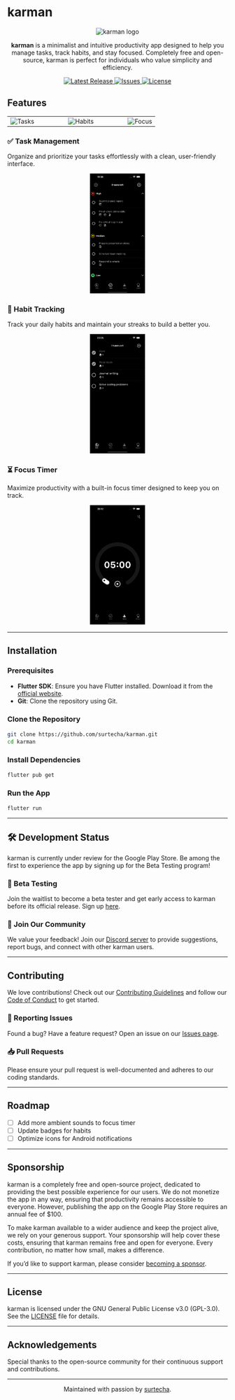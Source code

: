 # karman

<p align="center">
  <img src="https://github.com/user-attachments/assets/8eacaa3b-2f16-476b-b130-e81fd800a0c6" alt="karman logo" width="200"/>
</p>

<p align="center">
  <strong>karman</strong> is a minimalist and intuitive productivity app designed to help you manage tasks, track habits, and stay focused. Completely free and open-source, karman is perfect for individuals who value simplicity and efficiency.
</p>

<p align="center">
  <a href="https://github.com/surtecha/karman/releases">
    <img src="https://img.shields.io/github/v/release/surtecha/karman?include_prereleases&style=flat-square" alt="Latest Release">
  </a>
  <a href="https://github.com/surtecha/karman/issues">
    <img src="https://img.shields.io/github/issues/surtecha/karman?style=flat-square" alt="Issues">
  </a>
  <a href="https://github.com/surtecha/karman/blob/main/LICENSE">
    <img src="https://img.shields.io/github/license/surtecha/karman?style=flat-square" alt="License">
  </a>
</p>

## Features

<table align="center">
  <tr>
    <td><img src="https://github.com/user-attachments/assets/ce5df2f6-f7dc-41c7-9129-85add2e264c0" alt="Tasks" width="250"></td>
    <td style="width: 50px;"></td>
    <td><img src="https://github.com/user-attachments/assets/e775091b-da85-4f0b-899b-bef307d6715a" alt="Habits" width="250"></td>
    <td style="width: 50px;"></td>
    <td><img src="https://github.com/user-attachments/assets/97859270-533e-42b1-af4a-9233492870a3" alt="Focus" width="250"></td>
  </tr>
</table>

### ✅ Task Management

Organize and prioritize your tasks effortlessly with a clean, user-friendly interface.
<p align="center">
  <img src="preview/tasks.gif" alt="Task Management" width="25%">
</p>

### 🔄 Habit Tracking

Track your daily habits and maintain your streaks to build a better you.
<p align="center">
  <img src="preview/habits.gif" alt="Habit Tracking" width="25%">
</p>

### ⏳ Focus Timer

Maximize productivity with a built-in focus timer designed to keep you on track.
<p align="center">
  <img src="preview/focus.gif" alt="Focus Timer" width="25%">
</p>

---

## Installation

### Prerequisites

- **Flutter SDK**: Ensure you have Flutter installed. Download it from the [official website](https://flutter.dev/docs/get-started/install).
- **Git**: Clone the repository using Git.

### Clone the Repository

```bash
git clone https://github.com/surtecha/karman.git
cd karman
```
### Install Dependencies

```bash
flutter pub get
```
### Run the App

```bash
flutter run
```
---

## 🛠️ Development Status

karman is currently under review for the Google Play Store. Be among the first to experience the app by signing up for the Beta Testing program!

### 📲 Beta Testing

Join the waitlist to become a beta tester and get early access to karman before its official release. Sign up [here](https://getwaitlist.com/waitlist/18391).

### 💬 Join Our Community

We value your feedback! Join our [Discord server](https://discord.gg/wDkZDfpVwp) to provide suggestions, report bugs, and connect with other karman users.

---

## Contributing

We love contributions! Check out our [Contributing Guidelines](CONTRIBUTING.md) and follow our [Code of Conduct](CODE_OF_CONDUCT.md) to get started.

### 🐛 Reporting Issues

Found a bug? Have a feature request? Open an issue on our [Issues page](https://github.com/surtecha/karman/issues).

### 📥 Pull Requests

Please ensure your pull request is well-documented and adheres to our coding standards.

---

## Roadmap

- [ ] Add more ambient sounds to focus timer
- [ ] Update badges for habits
- [ ] Optimize icons for Android notifications

---

## Sponsorship

karman is a completely free and open-source project, dedicated to providing the best possible experience for our users. We do not monetize the app in any way, ensuring that productivity remains accessible to everyone. However, publishing the app on the Google Play Store requires an annual fee of $100. 

To make karman available to a wider audience and keep the project alive, we rely on your generous support. Your sponsorship will help cover these costs, ensuring that karman remains free and open for everyone. Every contribution, no matter how small, makes a difference.

If you’d like to support karman, please consider [becoming a sponsor](https://github.com/sponsors/surtecha).

---

## License

karman is licensed under the GNU General Public License v3.0 (GPL-3.0). See the [LICENSE](LICENSE) file for details.

---

## Acknowledgements

Special thanks to the open-source community for their continuous support and contributions.

---

<p align="center">
  Maintained with passion by <a href="https://github.com/surtecha">surtecha</a>.
</p>

